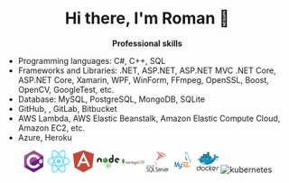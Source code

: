<h1 align="center">Hi there, I'm Roman 👋
</h1>

<p align="center">
 <strong>
  Professional skills
  </strong>
</p>

- Programming languages: C#, C++, SQL
- Frameworks and Libraries: .NET, ASP.NET, ASP.NET MVC .NET Core, ASP.NET Core, Xamarin, WPF, WinForm, FFmpeg, OpenSSL, Boost, OpenCV, GoogleTest, etc.
- Database: MySQL, PostgreSQL, MongoDB, SQLite
- GitHub, , GitLab, Bitbucket
- AWS Lambda, AWS Elastic Beanstalk, Amazon Elastic Compute Cloud, Amazon EC2, etc.
- Azure, Heroku

<p align="center">
 
<img src="https://github.com/saifaustcse/saif/blob/main/images/csharp.svg" alt="csharp" width="40" height="40" />
<!-- <img src="https://github.com/saifaustcse/saif/blob/main/images/javascript.svg" alt="javascript" width="40" height="40" /> -->
<img src="https://github.com/saifaustcse/saif/blob/main/images/react.svg" alt="react" width="40" height="40" />
<img src="https://github.com/saifaustcse/saif/blob/main/images/angular.svg" alt="angular" width="40" height="40" />
<!-- <img src="https://github.com/saifaustcse/saif/blob/main/images/typescript.svg" alt="typescript" width="40" height="40" /> -->
<!-- <img src="https://github.com/saifaustcse/saif/blob/main/images/dot-net.svg" alt="dotNet" width="40" height="40" /> -->
<img src="https://github.com/saifaustcse/saif/blob/main/images/node.svg" raw=true alt="node" width="40" height="40"/>
<img src="https://github.com/saifaustcse/saif/blob/main/images/mongodb.svg" alt="mongodb" width="40" height="40" />
<img src="https://github.com/saifaustcse/saif/blob/main/images/mssql.svg" alt="mongodb" width="40" height="40" />
<img src="https://github.com/saifaustcse/saif/blob/main/images/mysql.svg" alt="mongodb" width="40" height="40" />
<img src="https://github.com/saifaustcse/saif/blob/main/images/docker.svg" alt="docker" width="40" height="40" />
<img src="https://img.icons8.com/color/48/000000/kubernetes.png" alt="kubernetes" width="43" height="43" /> 

</p>


